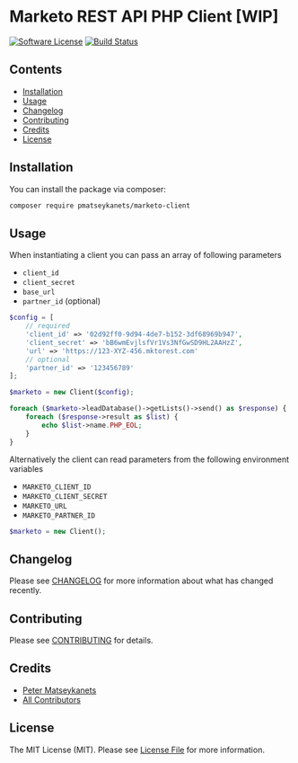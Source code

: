 # Marketo REST API PHP Client [WIP]

[![Software License](https://img.shields.io/badge/license-MIT-brightgreen.svg?style=flat-square)](LICENSE.md)
[![Build Status](https://img.shields.io/travis/pmatseykanets/marketo-php-client/master.svg?style=flat-square)](https://travis-ci.org/pmatseykanets/marketo-php-client)

## Contents
- [Installation](#installation)
- [Usage](#usage)
- [Changelog](#changelog)
- [Contributing](#contributing)
- [Credits](#credits)
- [License](#license)

## Installation

You can install the package via composer:

```bash
composer require pmatseykanets/marketo-client
```

## Usage

When instantiating a client you can pass an array of following parameters

- `client_id`
- `client_secret`
- `base_url`
- `partner_id` (optional)

```php
$config = [
    // required
    'client_id' => '02d92ff0-9d94-4de7-b152-3df68969b947',
    'client_secret' => 'bB6wmEvjlsfVr1Vs3NfGwSD9HL2AAHzZ',
    'url' => 'https://123-XYZ-456.mktorest.com'
    // optional
    'partner_id' => '123456789'
];

$marketo = new Client($config);

foreach ($marketo->leadDatabase()->getLists()->send() as $response) {
    foreach ($response->result as $list) {
        echo $list->name.PHP_EOL;
    }
}
```

Alternatively the client can read parameters from the following environment variables

- `MARKETO_CLIENT_ID` 
- `MARKETO_CLIENT_SECRET`
- `MARKETO_URL`
- `MARKETO_PARTNER_ID`

```php
$marketo = new Client();
```

## Changelog

Please see [CHANGELOG](CHANGELOG.md) for more information about what has changed recently.

## Contributing

Please see [CONTRIBUTING](CONTRIBUTING.md) for details.

## Credits

- [Peter Matseykanets](https://github.com/pmatseykanets)
- [All Contributors](../../contributors)

## License

The MIT License (MIT). Please see [License File](LICENSE.md) for more information.
